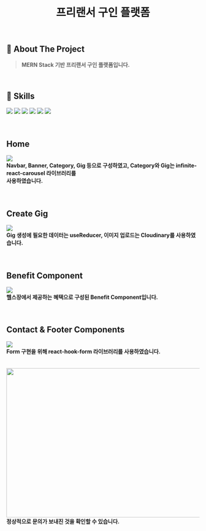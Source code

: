 <div align="center">
  <h1>프리랜서 구인 플랫폼</h1>
</div>
  <br />
  
  ## 📝 About The Project
> <b>MERN Stack 기반 프리랜서 구인 플랫폼입니다.</b>
  <br />
  
  ## 💪 Skills
<img src="https://img.shields.io/badge/React-20232A?style=for-the-badge&logo=react&logoColor=61DAFB"/> <img src="https://img.shields.io/badge/React_Query-FF4154?style=for-the-badge&logo=React_Query&logoColor=white"/>
<img src="https://img.shields.io/badge/Node.js-339933?style=for-the-badge&logo=nodedotjs&logoColor=white"/> <img src="https://img.shields.io/badge/Express.js-000000?style=for-the-badge&logo=express&logoColor=white"/>
<img src="https://img.shields.io/badge/MongoDB-4EA94B?style=for-the-badge&logo=mongodb&logoColor=white"/> <img src="https://img.shields.io/badge/Sass-CC6699?style=for-the-badge&logo=sass&logoColor=white"/>
  <br />
  <br />
  <br />
  <h2>Home</h2>
<div>
  <img src="https://github.com/amh6281/TicToc/assets/83646986/7b7579f4-fc28-4450-ab51-8eb7c5882067" /><br />
  <b>Navbar, Banner, Category, Gig 등으로 구성하였고, Category와 Gig는 infinite-react-carousel 라이브러리를<br /> 사용하였습니다.</b>
</div>
<br />
<br />
  <h2>Create Gig</h2>
<div>
  <img src="https://github.com/amh6281/TicToc/assets/83646986/d27518f7-586d-477a-8ce1-33146d814592" /><br />
  <b>Gig 생성에 필요한 데이터는 useReducer, 이미지 업로드는 Cloudinary를 사용하였습니다.</b>
</div>
<br />
<br />
<h2>Benefit Component</h2>
<div>
  <img src="https://user-images.githubusercontent.com/83646986/218238254-f41588c2-585a-49b5-8c8d-e6c69d244b67.gif" /><br />
  <b>헬스장에서 제공하는 혜택으로 구성된 Benefit Component입니다.</b>
</div>
<br />
<br />
<h2>Contact & Footer Components</h2>
<div>
  <img src="https://user-images.githubusercontent.com/83646986/218238438-c0737760-dc12-41a8-81d2-5a43bffde271.gif" /><br />
  <b>Form 구현을 위해 react-hook-form 라이브러리를 사용하였습니다.</b>
</div>
<br />
<br />
<div>
  <img src="https://user-images.githubusercontent.com/83646986/218239930-cf0d8934-346e-49ee-8c45-e092d458dab5.png" width="800px" height="390px" /><br />
  <b>정상적으로 문의가 보내진 것을 확인할 수 있습니다.</b>
</div>
